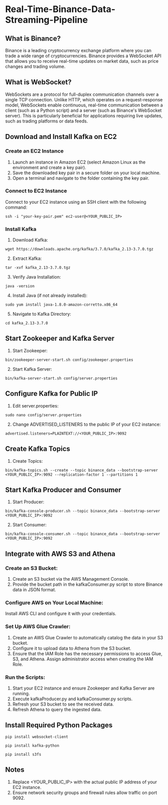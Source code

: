 # Real-Time-Binance-Data-Streaming-Pipeline
## What is Binance?
Binance is a leading cryptocurrency exchange platform where you can trade a wide range of cryptocurrencies. Binance provides a WebSocket API that allows you to receive real-time updates on market data, such as price changes and trading volume.

## What is WebSocket?
WebSockets are a protocol for full-duplex communication channels over a single TCP connection. Unlike HTTP, which operates on a request-response model, WebSockets enable continuous, real-time communication between a client (such as a Python script) and a server (such as Binance's WebSocket server). This is particularly beneficial for applications requiring live updates, such as trading platforms or data feeds.

## Download and Install Kafka on EC2
### Create an EC2 Instance
1. Launch an instance in Amazon EC2 (select Amazon Linux as the environment and create a key pair).
2. Save the downloaded key pair in a secure folder on your local machine.
3. Open a terminal and navigate to the folder containing the key pair.

### Connect to EC2 Instance

Connect to your EC2 instance using an SSH client with the following command:

```
ssh -i "your-key-pair.pem" ec2-user@<YOUR_PUBLIC_IP>
```

### Install Kafka

1. Download Kafka:

```
wget https://downloads.apache.org/kafka/3.7.0/kafka_2.13-3.7.0.tgz
```

2. Extract Kafka:

```
tar -xvf kafka_2.13-3.7.0.tgz
```

3. Verify Java Installation:

```
java -version
```

4. Install Java (if not already installed):

```
sudo yum install java-1.8.0-amazon-corretto.x86_64
```

5. Navigate to Kafka Directory:

```
cd kafka_2.13-3.7.0
```

## Start Zookeeper and Kafka Server

1. Start Zookeeper:

```
bin/zookeeper-server-start.sh config/zookeeper.properties
```

2. Start Kafka Server:

```
bin/kafka-server-start.sh config/server.properties
```

## Configure Kafka for Public IP

1. Edit server.properties:

```
sudo nano config/server.properties
```

2. Change ADVERTISED_LISTENERS to the public IP of your EC2 instance:

```
advertised.listeners=PLAINTEXT://<YOUR_PUBLIC_IP>:9092
```

## Create Kafka Topics

1. Create Topics:

```
bin/kafka-topics.sh --create --topic binance_data --bootstrap-server <YOUR_PUBLIC_IP>:9092 --replication-factor 1 --partitions 1
```

## Start Kafka Producer and Consumer

1. Start Producer:

```
bin/kafka-console-producer.sh --topic binance_data --bootstrap-server <YOUR_PUBLIC_IP>:9092

```

2. Start Consumer:

```
bin/kafka-console-consumer.sh --topic binance_data --bootstrap-server <YOUR_PUBLIC_IP>:9092

```

## Integrate with AWS S3 and Athena
### Create an S3 Bucket:

1. Create an S3 bucket via the AWS Management Console.
2. Provide the bucket path in the kafkaConsumer.py script to store Binance data in JSON format.

### Configure AWS on Your Local Machine:

Install AWS CLI and configure it with your credentials.

### Set Up AWS Glue Crawler:

1. Create an AWS Glue Crawler to automatically catalog the data in your S3 bucket.
2. Configure it to upload data to Athena from the S3 bucket.
3. Ensure that the IAM Role has the necessary permissions to access Glue, S3, and Athena. Assign administrator access when creating the IAM Role.

### Run the Scripts:

1. Start your EC2 instance and ensure Zookeeper and Kafka Server are running.
2. Execute kafkaProducer.py and kafkaConsumer.py scripts.
3. Refresh your S3 bucket to see the received data.
4. Refresh Athena to query the ingested data.

## Install Required Python Packages

```
pip install websocket-client
```

```
pip install kafka-python
```

```
pip install s3fs
```

## Notes
1. Replace <YOUR_PUBLIC_IP> with the actual public IP address of your EC2 instance.
2. Ensure network security groups and firewall rules allow traffic on port 9092.
